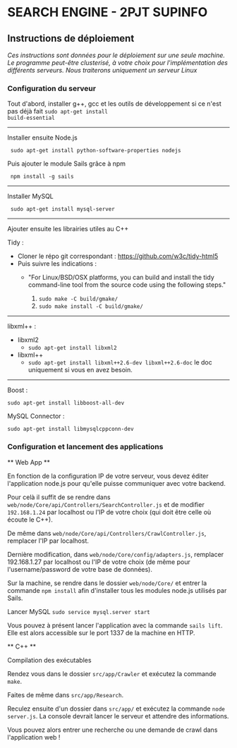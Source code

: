 # SEARCH ENGINE - 2PJT SUPINFO

## Instructions de déploiement 

*Ces instructions sont données pour le déploiement sur une seule machine. Le programme peut-être clusterisé, à votre choix pour l'implémentation des différents serveurs. Nous traiterons uniquement un serveur Linux*

### Configuration du serveur

Tout d'abord, installer g++, gcc et les outils de développement si ce n'est pas déjà fait
<code>sudo apt-get install build-essential</code>

--------------

Installer ensuite Node.js

<code> sudo apt-get install python-software-properties nodejs </code>

Puis ajouter le module Sails grâce à npm

<code> npm install -g sails </code>

--------------

Installer MySQL 

<code> sudo apt-get install mysql-server </code>

--------------
Ajouter ensuite les librairies utiles au C++ 

Tidy : 

  - Cloner le répo git correspondant : https://github.com/w3c/tidy-html5
  - Puis suivre les indications : 
    - "For Linux/BSD/OSX platforms, you can build and install the tidy command-line tool from the source code using the         following steps."
      
      1. `sudo make -C build/gmake/`
      2. `sudo make install -C build/gmake/`

--------------

libxml++ :

  - libxml2
    - `sudo apt-get install libxml2`
  - libxml++
    - `sudo apt-get install libxml++2.6-dev libxml++2.6-doc` le doc uniquement si vous en avez besoin.

--------------

Boost :

<code>sudo apt-get install libboost-all-dev</code>

MySQL Connector : 

<code>sudo apt-get install libmysqlcppconn-dev</code>

### Configuration et lancement des applications

** Web App **

En fonction de la configuration IP de votre serveur, vous devez éditer l'application node.js pour qu'elle puisse communiquer avec votre backend. 

Pour celà il suffit de se rendre dans `web/node/Core/api/Controllers/SearchController.js` et de modifier `192.168.1.24` par localhost ou l'IP de votre choix (qui doit être celle où écoute le C++). 

De même dans `web/node/Core/api/Controllers/CrawlController.js`, remplacer l'IP par localhost.

Dernière modification, dans `web/node/Core/config/adapters.js`, remplacer 192.168.1.27 par localhost ou l'IP de votre choix (de même pour l'username/password de votre base de données).

Sur la machine, se rendre dans le dossier `web/node/Core/` et entrer la commande `npm install` afin d'installer tous les modules node.js utilisés par Sails.

Lancer MySQL `sudo service mysql.server start`

Vous pouvez à présent lancer l'application avec la commande `sails lift`. Elle est alors accessible sur le port 1337 de la machine en HTTP.

** C++ **

Compilation des exécutables

Rendez vous dans le dossier `src/app/Crawler` et exécutez la commande `make`. 

Faites de même dans `src/app/Research`.

Reculez ensuite d'un dossier dans `src/app/` et exécutez la commande `node server.js`. La console devrait lancer le serveur et attendre des informations.

Vous pouvez alors entrer une recherche ou une demande de crawl dans l'application web !


